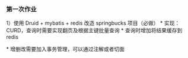 ### 第一次作业

1）使用 Druid + mybatis + redis 改造 springbucks 项目（必做）
\* 实现：CURD，查询时需要实现翻页及根据主键批量查询
\* 查询时增加将结果缓存到 redis

\* 增删改需要加入事务管理，可以通过注解或者切面